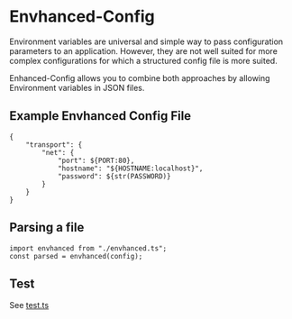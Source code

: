 # Envhanced-Config

Environment variables are universal and simple way to pass configuration
parameters to an application. However, they are not well suited for more complex
configurations for which a structured config file is more suited.

Enhanced-Config allows you to combine both approaches by allowing Environment
variables in JSON files.

## Example Envhanced Config File

```
{
    "transport": {
        "net": {
            "port": ${PORT:80},
            "hostname": "${HOSTNAME:localhost}",
            "password": ${str(PASSWORD)}
        }
    }
}
```

## Parsing a file

```
import envhanced from "./envhanced.ts";
const parsed = envhanced(config);
```
## Test 

See [test.ts](test.ts)